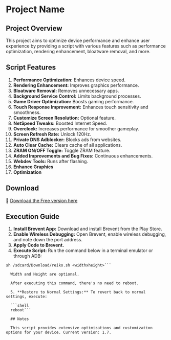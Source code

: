 # Project Name

## Project Overview

This project aims to optimize device performance and enhance user experience by providing a script with various features such as performance optimization, rendering enhancement, bloatware removal, and more.

## Script Features

1. **Performance Optimization:** Enhances device speed.
2. **Rendering Enhancement:** Improves graphics performance.
3. **Bloatware Removal:** Removes unnecessary apps.
4. **Background Service Control:** Limits background processes.
5. **Game Driver Optimization:** Boosts gaming performance.
6. **Touch Response Improvement:** Enhances touch sensitivity and smoothness.
7. **Customize Screen Resolution:** Optional feature.
8. **NetSpeed Tweaks:** Boosted Internet Speed.
9. **Overclock:** Increases performance for smoother gameplay.
10. **Screen Refresh Rate:** Unlock 120Hz.
11. **Private DNS Adblocker:** Blocks ads from websites.
12. **Auto Clear Cache:** Clears cache of all applications.
13. **ZRAM ON/OFF Toggle:** Toggle ZRAM feature.
14. **Added Improvements and Bug Fixes:** Continuous enhancements.
15. **Webdev Tools:** Runs after flashing.
16. **Enhance Graphics**
17. **Optimization**

## Download

🔗 [Download the Free version here](https://direct-link.net/1146400/rootless-module) 

## Execution Guide

1. **Install Brevent App:** Download and install Brevent from the Play Store.
2. **Enable Wireless Debugging:** Open Brevent, enable wireless debugging, and note down the port address.
3. **Apply Code to Brevent.**
4. **Execute Script:** Run the command below in a terminal emulator or through ADB:

```shell
sh /sdcard/Download/reiko.sh <widthxheight>```

  Width and Height are optional.

  After executing this command, there's no need to reboot.

  5. **Restore to Normal Settings:** To revert back to normal settings, execute:

  ```shell
  reboot```

  ## Notes

  This script provides extensive optimizations and customization options for your device. Current version: 1.7.